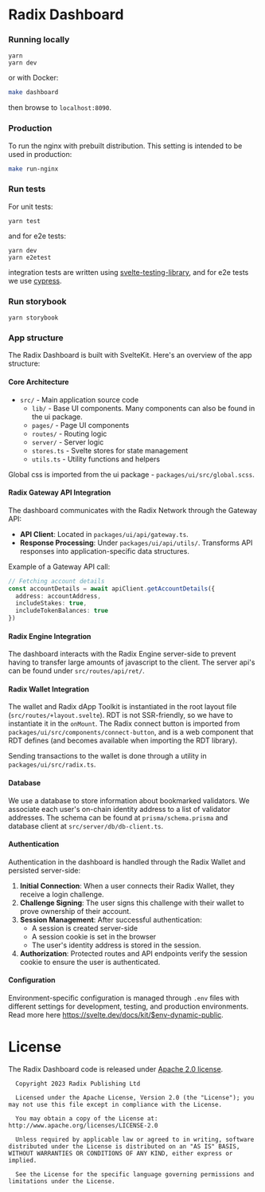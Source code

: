 # Radix Dashboard

### Running locally

```
yarn
yarn dev
```

or with Docker:

```bash
make dashboard
```

then browse to `localhost:8090`.

### Production

To run the nginx with prebuilt distribution. This setting is intended to be used in production:

```bash
make run-nginx
```

### Run tests

For unit tests:

```
yarn test
```

and for e2e tests:

```
yarn dev
yarn e2etest
```

integration tests are written using [svelte-testing-library](https://github.com/testing-library/svelte-testing-library), and for e2e tests we use [cypress](https://www.cypress.io/).

### Run storybook

```
yarn storybook
```

### App structure

The Radix Dashboard is built with SvelteKit. Here's an overview of the app structure:

#### Core Architecture

- `src/` - Main application source code
  - `lib/` - Base UI components. Many components can also be found in the ui package.
  - `pages/` - Page UI components
  - `routes/` - Routing logic
  - `server/` - Server logic
  - `stores.ts` - Svelte stores for state management
  - `utils.ts` - Utility functions and helpers

Global css is imported from the ui package - `packages/ui/src/global.scss`.

#### Radix Gateway API Integration

The dashboard communicates with the Radix Network through the Gateway API:

- **API Client**: Located in `packages/ui/api/gateway.ts`.
- **Response Processing**: Under `packages/ui/api/utils/`. Transforms API responses into application-specific data structures.

Example of a Gateway API call:
```typescript
// Fetching account details
const accountDetails = await apiClient.getAccountDetails({
  address: accountAddress,
  includeStakes: true,
  includeTokenBalances: true
})
```

#### Radix Engine Integration

The dashboard interacts with the Radix Engine server-side to prevent having to transfer large amounts of javascript to the client. The server api's can be found under `src/routes/api/ret/`.


#### Radix Wallet Integration

The wallet and Radix dApp Toolkit is instantiated in the root layout file (`src/routes/+layout.svelte`). RDT is not SSR-friendly, so we have to instantiate it in the `onMount`. The Radix connect button is imported from `packages/ui/src/components/connect-button`, and is a web component that RDT defines (and becomes available when importing the RDT library).

Sending transactions to the wallet is done through a utility in `packages/ui/src/radix.ts`.

#### Database

We use a database to store information about bookmarked validators. We associate each user's on-chain identity address to a list of validator addresses. The schema can be found at `prisma/schema.prisma` and database client at `src/server/db/db-client.ts`.

#### Authentication

Authentication in the dashboard is handled through the Radix Wallet and persisted server-side:

1. **Initial Connection**: When a user connects their Radix Wallet, they receive a login challenge.
2. **Challenge Signing**: The user signs this challenge with their wallet to prove ownership of their account.
3. **Session Management**: After successful authentication:
   - A session is created server-side
   - A session cookie is set in the browser
   - The user's identity address is stored in the session.
4. **Authorization**: Protected routes and API endpoints verify the session cookie to ensure the user is authenticated.

#### Configuration

Environment-specific configuration is managed through `.env` files with different settings for development, testing, and production environments. Read more here https://svelte.dev/docs/kit/$env-dynamic-public.

# License

The Radix Dashboard code is released under [Apache 2.0 license](LICENSE).

      Copyright 2023 Radix Publishing Ltd

      Licensed under the Apache License, Version 2.0 (the "License"); you may not use this file except in compliance with the License.

      You may obtain a copy of the License at: http://www.apache.org/licenses/LICENSE-2.0

      Unless required by applicable law or agreed to in writing, software distributed under the License is distributed on an "AS IS" BASIS, WITHOUT WARRANTIES OR CONDITIONS OF ANY KIND, either express or implied.

      See the License for the specific language governing permissions and limitations under the License.
